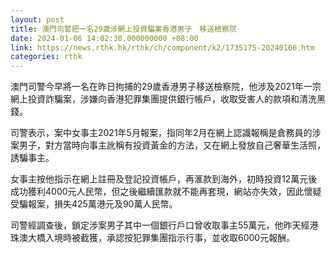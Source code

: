```yaml
---
layout: post
title: 澳門司警把一名29歲涉網上投資騙案香港男子　移送檢察院　
date: 2024-01-06 14:02:30.000000000 +08:00
link: https://news.rthk.hk/rthk/ch/component/k2/1735175-20240106.htm
categories: rthk
---
```


澳門司警今早將一名在昨日拘捕的29歲香港男子移送檢察院，他涉及2021年一宗網上投資詐騙案，涉嫌向香港犯罪集團提供銀行帳戶，收取受害人的款項和清洗黑錢。

司警表示，案中女事主2021年5月報案，指同年2月在網上認識報稱是倉務員的涉案男子，對方當時向事主訛稱有投資黃金的方法，又在網上發放自己奢華生活照，誘騙事主。

女事主按他指示在網上註冊及登記投資帳戶，再滙款到海外，初時投資12萬元後成功獲利4000元人民幣，但之後繼續匯款就不能再套現，網站亦失效，因此懷疑受騙報案，損失425萬港元及90萬人民幣。

司警經調查後，鎖定涉案男子其中一個銀行戶口曾收取事主55萬元，他昨天經港珠澳大橋入境時被截獲，承認按犯罪集團指示行事，並收取6000元報酬。
